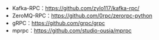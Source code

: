* Kafka-RPC：https://github.com/zylo117/kafka-rpc/
* ZeroMQ-RPC：https://github.com/0rpc/zerorpc-python
* gRPC：https://github.com/grpc/grpc
* mprpc：https://github.com/studio-ousia/mprpc

